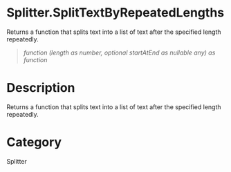 ﻿# Splitter.SplitTextByRepeatedLengths
Returns a function that splits text into a list of text after the specified length repeatedly.
> _function (length as number, optional startAtEnd as nullable any) as function_
# Description 
Returns a function that splits text into a list of text after the specified length repeatedly.
# Category 
Splitter
